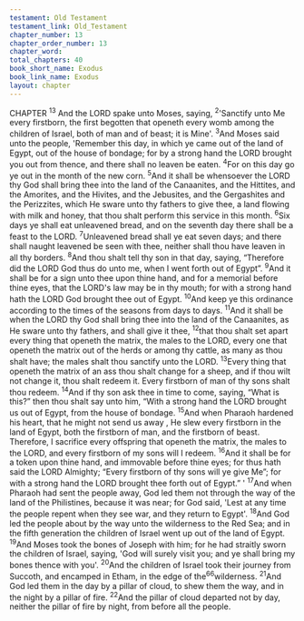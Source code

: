 ```yaml
---
testament: Old Testament
testament_link: Old_Testament
chapter_number: 13
chapter_order_number: 13
chapter_word: 
total_chapters: 40
book_short_name: Exodus
book_link_name: Exodus
layout: chapter
---
```


CHAPTER <sup>13</sup>
And the LORD spake unto Moses, saying, <sup>2</sup>'Sanctify unto Me every firstborn, the
first begotten that openeth every womb among the children of Israel, both of man and of
beast; it is Mine'. 
<sup>3</sup>And Moses said unto the people, 'Remember this day, in which ye came out of
the land of Egypt, out of the house of bondage; for by a strong hand the LORD brought
you out from thence, and there shall no leaven be eaten. <sup>4</sup>For on this day go ye out in
the month of the new corn. <sup>5</sup>And it shall be whensoever the LORD thy God shall bring
thee into the land of the Canaanites, and the Hittites, and the Amorites, and the
Hivites, and the Jebusites, and the Gergashites and the Perizzites, which He sware unto
thy fathers to give thee, a land flowing with milk and honey, that thou shalt perform
this service in this month. <sup>6</sup>Six days ye shall eat unleavened bread, and on the seventh
day there shall be a feast to the LORD. <sup>7</sup>Unleavened bread shall ye eat seven days; and
there shall naught leavened be seen with thee, neither shall thou have leaven in all thy
borders. <sup>8</sup>And thou shalt tell thy son in that day, saying, “Therefore did the LORD God
thus do unto me, when I went forth out of Egypt”. <sup>9</sup>And it shall be for a sign unto thee
upon thine hand, and for a memorial before thine eyes, that the LORD's law may be in
thy mouth; for with a strong hand hath the LORD God brought thee out of Egypt. <sup>10</sup>And
keep ye this ordinance according to the times of the seasons from days to days. <sup>11</sup>And it
shall be when the LORD thy God shall bring thee into the land of the Canaanites, as He
sware unto thy fathers, and shall give it thee, <sup>12</sup>that thou shalt set apart every thing
that openeth the matrix, the males to the LORD, every one that openeth the matrix out
of the herds or among thy cattle, as many as thou shalt have; the males shalt thou
sanctify unto the LORD. <sup>13</sup>Every thing that openeth the matrix of an ass thou shalt
change for a sheep, and if thou wilt not change it, thou shalt redeem it. Every firstborn
of man of thy sons shalt thou redeem. <sup>14</sup>And if thy son ask thee in time to come,
saying, “What is this?” then thou shalt say unto him, “With a strong hand the LORD
brought us out of Egypt, from the house of bondage. <sup>15</sup>And when Pharaoh hardened his
heart, that he might not send us away , He slew every firstborn in the land of Egypt, both
the firstborn of man, and the firstborn of beast. Therefore, I sacrifice every offspring
that openeth the matrix, the males to the LORD, and every firstborn of my sons will I
redeem. <sup>16</sup>And it shall be for a token upon thine hand, and immovable before thine eyes;
for thus hath said the LORD Almighty; “Every firstborn of thy sons will ye give Me”; for
with a strong hand the LORD brought thee forth out of Egypt.” ' 
<sup>17</sup>And when Pharaoh had sent the people away, God led them not through the
way of the land of the Philistines, because it was near; for God said, 'Lest at any time
the people repent when they see war, and they return to Egypt'. <sup>18</sup>And God led the
people about by the way unto the wilderness to the Red Sea; and in the fifth generation
the children of Israel went up out of the land of Egypt. <sup>19</sup>And Moses took the bones of
Joseph with him; for he had straitly sworn the children of Israel, saying, 'God will surely
visit you; and ye shall bring my bones thence with you'. <sup>20</sup>And the children of Israel
took  their  journey  from  Succoth,  and  encamped  in  Etham,  in  the  edge  of  the<sup>66</sup>wilderness. <sup>21</sup>And God led them in the day by a pillar of cloud, to shew them the way,
and in the night by a pillar of fire. <sup>22</sup>And the pillar of cloud departed not by day, neither
the pillar of fire by night, from before all the people.